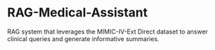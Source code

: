# RAG-Medical-Assistant
RAG system that leverages the MIMIC-IV-Ext Direct dataset to answer clinical queries and generate informative summaries.
